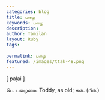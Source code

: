 ```yaml
---
categories: blog
title: பழை
keywords: பழை
description: 
author: Tamilan
layout: Ruby
tags: 
 
permalink: பழை
featured: /images/ttak-48.png
---
```

  
[ paḻai ]  
  
பெ. பழைமை. Toddy, as old; கள். (பிங்.)